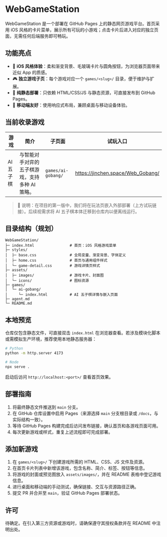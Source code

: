 # WebGameStation

WebGameStation 是一个部署在 GitHub Pages 上的静态网页游戏平台。首页采用 iOS 风格的卡片菜单，展示所有可玩的小游戏；点击卡片后进入对应的独立页面，无需任何后端服务即可畅玩。

## 功能亮点
- 🌈 **iOS 风格体验**：柔和渐变背景、毛玻璃卡片与圆角按钮，为浏览器页面带来近似 App 的质感。
- 🎮 **独立游戏子页**：每个游戏对应一个 `games/<slug>/` 目录，便于维护与扩展。
- 🚀 **纯静态部署**：只依赖 HTML/CSS/JS 与静态资源，可直接发布到 GitHub Pages。
- 📱 **移动端友好**：使用响应式布局，兼顾桌面与移动设备体验。

## 当前收录游戏
| 游戏 | 简介 | 子页面 | 试玩入口 |
| ---- | ---- | ------ | -------- |
| AI 五子棋 | 与智能对手对弈的五子棋游戏，支持多种 AI 策略。 | `games/ai-gobang/` | https://jinchen.space/Web_Gobang/ |

> 📌 说明：在项目的第一版中，我们将在玩法页嵌入外部部署（上方试玩链接）。后续视需求将 AI 五子棋本体迁移到仓库内以便离线运行。

## 目录结构（规划）
```
WebGameStation/
├─ index.html                # 首页：iOS 风格游戏菜单
├─ styles/
│  ├─ base.css               # 全局变量、渐变背景、字体定义
│  ├─ home.css               # 首页与通用组件样式
│  └─ game-detail.css        # 游戏详情页样式
├─ assets/
│  ├─ images/                # 游戏卡片、封面图
│  └─ icons/                 # 图标资源
├─ games/
│  └─ ai-gobang/
│     └─ index.html          # AI 五子棋详情与嵌入页面
├─ agent.md
└─ README.md
```

## 本地预览
仓库仅包含静态文件，可直接双击 `index.html` 在浏览器查看。若涉及模块化脚本或需模拟生产环境，推荐使用本地静态服务器：

```bash
# Python
python -m http.server 4173

# Node
npx serve .
```

启动后访问 `http://localhost:<port>/` 查看首页效果。

## 部署指南
1. 将最终静态文件推送到 `main` 分支。
2. 在 GitHub 仓库设置中启用 Pages（来源选择 `main` 分支根目录或 `/docs`，与实际结构一致）。
3. 等待 GitHub Pages 构建完成后访问发布链接，确认首页和各游戏页面可用。
4. 每次更新游戏或样式，重复上述流程即可完成部署。

## 添加新游戏
1. 在 `games/<slug>/` 下创建游戏所需的 HTML、CSS、JS 文件及资源。
2. 在首页卡片列表中新增该游戏，包含名称、简介、标签、按钮等信息。
3. 将游戏的封面或预览图放入 `assets/images/`，并在 README 表格中登记游戏信息。
4. 进行桌面和移动端的手动测试，确保链接、交互与资源路径正确。
5. 提交 PR 并合并至 `main`，验证 GitHub Pages 部署状态。

## 许可
待确定。在引入第三方资源或游戏时，请确保遵守其授权条款并在 README 中注明出处。
